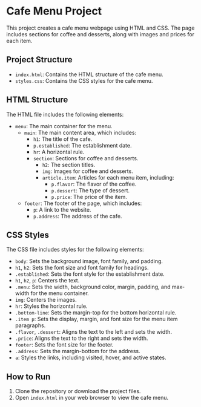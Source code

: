 # Cafe Menu Project

This project creates a cafe menu webpage using HTML and CSS. The page includes sections for coffee and desserts, along with images and prices for each item.

## Project Structure

- `index.html`: Contains the HTML structure of the cafe menu.
- `styles.css`: Contains the CSS styles for the cafe menu.

## HTML Structure

The HTML file includes the following elements:
- `menu`: The main container for the menu.
  - `main`: The main content area, which includes:
    - `h1`: The title of the cafe.
    - `p.established`: The establishment date.
    - `hr`: A horizontal rule.
    - `section`: Sections for coffee and desserts.
      - `h2`: The section titles.
      - `img`: Images for coffee and desserts.
      - `article.item`: Articles for each menu item, including:
        - `p.flavor`: The flavor of the coffee.
        - `p.dessert`: The type of dessert.
        - `p.price`: The price of the item.
  - `footer`: The footer of the page, which includes:
    - `p`: A link to the website.
    - `p.address`: The address of the cafe.

## CSS Styles

The CSS file includes styles for the following elements:
- `body`: Sets the background image, font family, and padding.
- `h1`, `h2`: Sets the font size and font family for headings.
- `.established`: Sets the font style for the establishment date.
- `h1`, `h2`, `p`: Centers the text.
- `.menu`: Sets the width, background color, margin, padding, and max-width for the menu container.
- `img`: Centers the images.
- `hr`: Styles the horizontal rule.
- `.bottom-line`: Sets the margin-top for the bottom horizontal rule.
- `.item p`: Sets the display, margin, and font size for the menu item paragraphs.
- `.flavor`, `.dessert`: Aligns the text to the left and sets the width.
- `.price`: Aligns the text to the right and sets the width.
- `footer`: Sets the font size for the footer.
- `.address`: Sets the margin-bottom for the address.
- `a`: Styles the links, including visited, hover, and active states.

## How to Run

1. Clone the repository or download the project files.
2. Open `index.html` in your web browser to view the cafe menu.


